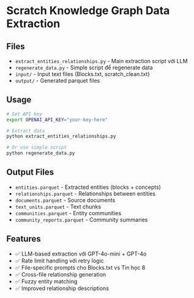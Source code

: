 # Scratch Knowledge Graph Data Extraction

## Files

- `extract_entities_relationships.py` - Main extraction script với LLM
- `regenerate_data.py` - Simple script để regenerate data
- `input/` - Input text files (Blocks.txt, scratch_clean.txt)
- `output/` - Generated parquet files

## Usage

```bash
# Set API key
export OPENAI_API_KEY="your-key-here"

# Extract data
python extract_entities_relationships.py

# Or use simple script
python regenerate_data.py
```

## Output Files

- `entities.parquet` - Extracted entities (blocks + concepts)
- `relationships.parquet` - Relationships between entities  
- `documents.parquet` - Source documents
- `text_units.parquet` - Text chunks
- `communities.parquet` - Entity communities
- `community_reports.parquet` - Community summaries

## Features

- ✅ LLM-based extraction với GPT-4o-mini + GPT-4o
- ✅ Rate limit handling với retry logic
- ✅ File-specific prompts cho Blocks.txt vs Tin học 8
- ✅ Cross-file relationship generation
- ✅ Fuzzy entity matching
- ✅ Improved relationship descriptions

